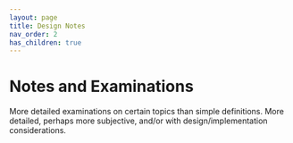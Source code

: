 ```yaml
---
layout: page
title: Design Notes
nav_order: 2
has_children: true
---
```

# Notes and Examinations
More detailed examinations on certain topics than simple definitions. More detailed, perhaps more subjective, and/or with design/implementation considerations.